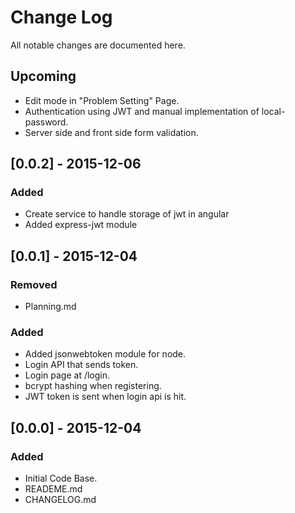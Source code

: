# Change Log
All notable changes are documented here.

## Upcoming
- Edit mode in "Problem Setting" Page.
- Authentication using JWT and manual implementation of local-password.
- Server side and front side form validation.

## [0.0.2] - 2015-12-06
### Added
- Create service to handle storage of jwt in angular
- Added express-jwt module

## [0.0.1] - 2015-12-04
### Removed
- Planning.md
### Added
- Added jsonwebtoken module for node.
- Login API that sends token.
- Login page at /login.
- bcrypt hashing when registering.
- JWT token is sent when login api is hit.

## [0.0.0] - 2015-12-04
### Added
- Initial Code Base.
- READEME.md
- CHANGELOG.md
